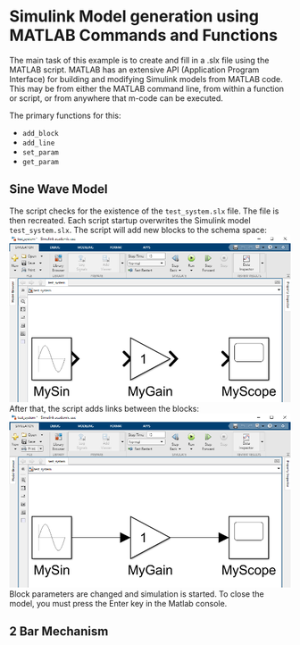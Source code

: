 # Simulink Model generation using MATLAB Commands and Functions  
The main task of this example is to create and fill in a .slx file using the MATLAB script. MATLAB has an extensive API (Application Program Interface) for building and modifying Simulink models from MATLAB code. This may be from either the MATLAB command line, from within a function or script, or from anywhere that m-code can be executed.  
  
The primary functions for this:  
+ `add_block`  
+ `add_line`  
+ `set_param` 
+ `get_param` 
    
## Sine Wave Model  
The script checks for the existence of the `test_system.slx` file. The file is then recreated. Each script startup overwrites the Simulink model `test_system.slx`. The script will add new blocks to the schema space:  
![Creating blocks](pic/1.png)  
After that, the script adds links between the blocks:  
![Adding lines](pic/2.png)  
Block parameters are changed and simulation is started. To close the model, you must press the Enter key in the Matlab console.
  
  
## 2 Bar Mechanism  
  
  
  
  

